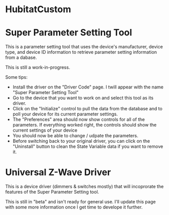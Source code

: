 # HubitatCustom
# Super Parameter Setting Tool

This is a parameter setting tool that uses the device's manufacturer, device type, and device ID information to retrieve parameter setting information from a dabase.

This is still a work-in-progress.

Some tips:
* Install the driver on the "Driver Code" page. I twill appear with the name "Super Parameter Setting Tool"
* Go to the device that you want to work on and select this tool as its driver.
* Click on the "Initialize" control to pull the data from the database and to poll your device for its current parameter settings.
* The "Preferences" area should now show controls for all of the parameters.  If everything worked right, the controls should show the current settings of your device
* You should now be able to change / udpate the parameters.
* Before switching back to your original driver, you can click on the "Uninstall" button to clean the State Variable data if you want to remove it.



# Universal Z-Wave Driver 

This is a device driver (dimmers & switches mostly) that will incoprorate the features of the Super Parameter Setting tool.

This is still in "beta" and isn't ready for general use. I'll update this page with some more information once I get time to develope it further.
